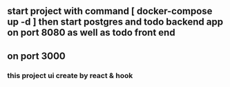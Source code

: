 ## start project with command [ docker-compose up -d ] then start postgres and todo backend app on port 8080 as well as todo front end 
## on port 3000 

### this project ui create by react & hook